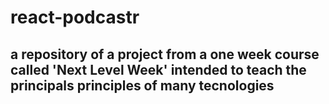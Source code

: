 # react-podcastr
## a repository of a project from a one week course called 'Next Level Week' intended to teach the principals principles of many tecnologies
